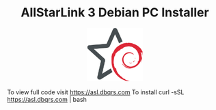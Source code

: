 <h1 align="center">
  AllStarLink 3 Debian PC Installer  
</h1>

<p align="center">
  <img
    src="logo200.png"
    alt="unofficial logo"
    title="ASL3/Debian"
    width="131"
    height="125"
  />
</p>


To view full code visit https://asl.dbqrs.com
To install curl -sSL https://asl.dbqrs.com | bash
